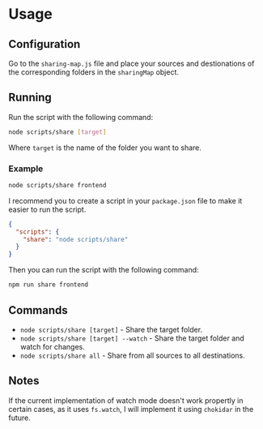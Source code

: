 # Usage

## Configuration

Go to the `sharing-map.js` file and place your sources and destionations of the corresponding folders in the `sharingMap` object.

## Running

Run the script with the following command:

```bash
node scripts/share [target]
```

Where `target` is the name of the folder you want to share.

### Example

```bash
node scripts/share frontend
```

I recommend you to create a script in your `package.json` file to make it easier to run the script.

```json
{
  "scripts": {
    "share": "node scripts/share"
  }
}
```

Then you can run the script with the following command:

```bash
npm run share frontend
```

## Commands

- `node scripts/share [target]` - Share the target folder.
- `node scripts/share [target] --watch` - Share the target folder and watch for changes.
- `node scripts/share all` - Share from all sources to all destinations.

## Notes

If the current implementation of watch mode doesn't work propertly in certain cases, as it uses `fs.watch`, I will implement it using `chokidar` in the future.
